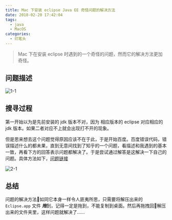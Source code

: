 ```yaml
---
title: Mac 下安装 eclipse Java EE 奇怪问题的解决方法
date: 2018-02-20 17:42:04
tags:
  - java
  - MacOS
categories:
  - 烂笔头
---
```


> Mac 下在安装 eclipse 时遇到的一个奇怪的问题，然而它的解决方法更加奇怪。

<!-- more -->


## 问题描述

![1-1](https://myblog-static.oss-cn-beijing.aliyuncs.com/post-imgs/Mac%20%E4%B8%8B%E5%AE%89%E8%A3%85%20eclipse%20%E5%A5%87%E6%80%AA%E9%97%AE%E9%A2%98%E7%9A%84%E8%A7%A3%E5%86%B3%E6%96%B9%E6%B3%95/1-1.png?x-oss-process=style/blogImg-watermark)

## 搜寻过程

第一开始以为是先前安装的 jdk 版本不对，因为 相应版本的 eclipse 对应相应的 jdk 版本。如果二者对应不上就会出现打不开的现象。

但是思来想去这个问题觉得原因应该不在于此，于是开始百度。百度错误代码，错误描述什么的都未果，直到无意间找到了知乎的一个问题，看描述和我遇到的基本一致，再看下方的回答表示问题都解决了。于是尝试通过解答是这解决一下自己的问题。具体方法如下，[问题链接](https://www.zhihu.com/question/51409258)

![2-1](https://myblog-static.oss-cn-beijing.aliyuncs.com/post-imgs/Mac%20%E4%B8%8B%E5%AE%89%E8%A3%85%20eclipse%20%E5%A5%87%E6%80%AA%E9%97%AE%E9%A2%98%E7%9A%84%E8%A7%A3%E5%86%B3%E6%96%B9%E6%B3%95/2-1.png?x-oss-process=style/blogImg-watermark)


## 总结

问题的解决方法如同它本身一样令人匪夷所思，只需要将解压出来的 `Eclipse.app` 文件 ***拖***到，记得一定是拖到，不能复制到桌面。然后再拖拽回解压出来的文件夹里，这样问题就解决了......